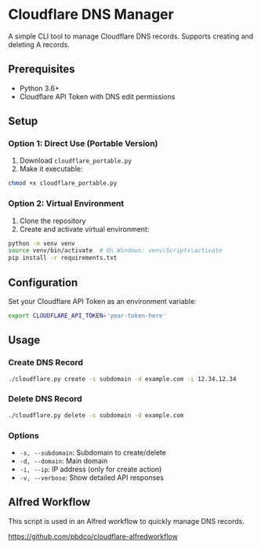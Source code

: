 # Cloudflare DNS Manager

A simple CLI tool to manage Cloudflare DNS records. Supports creating and deleting A records.

## Prerequisites

- Python 3.6+
- Cloudflare API Token with DNS edit permissions

## Setup

### Option 1: Direct Use (Portable Version)
1. Download `cloudflare_portable.py`
2. Make it executable:
```bash
chmod +x cloudflare_portable.py
```

### Option 2: Virtual Environment
1. Clone the repository
2. Create and activate virtual environment:
```bash
python -m venv venv
source venv/bin/activate  # On Windows: venv\Scripts\activate
pip install -r requirements.txt
```

## Configuration

Set your Cloudflare API Token as an environment variable:
```bash
export CLOUDFLARE_API_TOKEN='your-token-here'
```

## Usage

### Create DNS Record
```bash
./cloudflare.py create -s subdomain -d example.com -i 12.34.12.34
```

### Delete DNS Record
```bash
./cloudflare.py delete -s subdomain -d example.com
```

### Options
- `-s, --subdomain`: Subdomain to create/delete
- `-d, --domain`: Main domain
- `-i, --ip`: IP address (only for create action)
- `-v, --verbose`: Show detailed API responses

## Alfred Workflow

This script is used in an Alfred workflow to quickly manage DNS records.

https://github.com/pbdco/cloudflare-alfredworkflow
